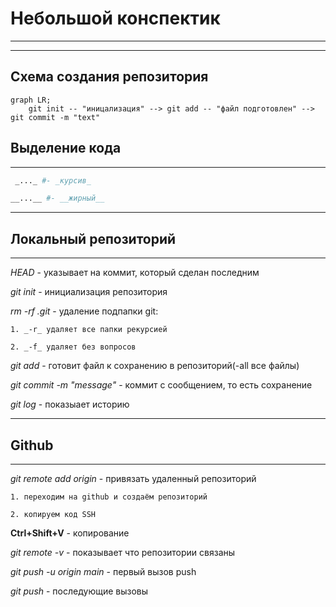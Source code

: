 # Небольшой конспектик 
---


---
## Схема создания репозитория


```mermaid
graph LR;
    git init -- "иницализация" --> git add -- "файл подготовлен" --> git commit -m "text"

```


## Выделение кода

---
```bash
 _..._ #- _курсив_

__...__ #- __жирный__
```

---

## Локальный репозиторий

---

_HEAD_ - указывает на коммит, который сделан последним

_git init_ - инициализация репозитория  

_rm -rf .git_ - удаление подпапки git:  

    1. _-r_ удаляет все папки рекурсией  

    2. _-f_ удаляет без вопросов  

_git add_ - готовит файл к сохранению в репозиторий(-all все файлы)  

_git commit -m "message"_ - коммит с сообщением, то есть сохранение    

_git log_ - показыает историю 

---

## Github

---

_git remote add origin_ - привязать удаленный репозиторий  

    1. переходим на github и создаём репозиторий  

    2. копируем код SSH   

**Ctrl+Shift+V** - копирование  

_git remote -v_ - показывает что репозитории связаны  

_git push -u origin main_ - первый вызов push   

_git push_ - последующие вызовы  

